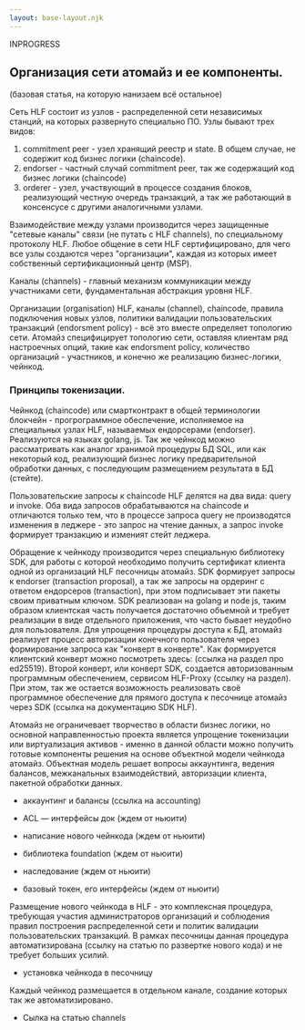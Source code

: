 ```yaml
---
layout: base-layout.njk
---
```

INPROGRESS

## Организация сети атомайз и ее компоненты.

(базовая статья, на которую нанизаем всё остальное)

Сеть HLF состоит из узлов - распределенной сети независимых станций, на которых развернуто специально ПО. Узлы бывают трех видов:
1. commitment peer - узел хранящий реестр и state. В общем случае, не содержит код бизнес логики (chaincode).
2. endorser - частный случай commitment peer, так же содержащий код бизнес логики (chaincode)
3. orderer - узел, участвующий в процессе создания блоков, реализующий честную очередь транзакций, а так же работающий в консенсусе с другими аналогичными узлами.

Взаимодействие между узлами производится через защищенные "сетевые каналы" связи (не путать с HLF channels), по специальному протоколу HLF. Любое общение в сети HLF сертифицировано, для чего все узлы создаются через "организации", каждая из которых имеет собственный сертификационный центр (MSP).

Каналы (channels) - главный механизм коммуникации между участниками сети, фундаментальная абстракция уровня HLF.

Организации (organisation) HLF, каналы (channel), chaincode, правила подключения новых узлов, политики валидации пользовательских транзакций (endorsment policy) - всё это вместе определяет топологию сети. Атомайз специфицирует топологию сети, оставляя клиентам ряд настроечных опций, такие как endorsment policy,  количество организаций - участников, и конечно же реализацию бизнес-логики, чейнкод.

### Принципы токенизации.

Чейнкод (chaincode) или смартконтракт в общей терминологии блокчейн - прогрограммное обеспечение, исполняемое на специальных узлах HLF, называемых ендорсерами (endorser).  Реализуются на языках golang, js. Так же чейнкод можно рассматривать как аналог хранимой процедуры БД SQL, или как некоторый код, реализующий бизнес логику предварительной обработки данных, с последующим  размещением результата в БД (стейте).

Пользовательские запросы к chaincode HLF делятся на два вида: query и invoke. Оба вида запросов обрабатываются на chaincode и отличаются только тем, что в процессе запроса query не производятся изменения в леджере - это запрос на чтение данных, а запрос invoke формирует транзакцию и изменият стейт леджера.

Обращение к чейнкоду производится через специальную библиотеку SDK, для работы с которой необходимо получить сертификат клиента одной из организаций HLF песочницы атомайз. SDK формирует запросы к endorser (transaction proposal), а так же запросы на ордеринг с ответом ендорсеров (transaction), при этом подписывает эти пакеты своим приватным ключом.  SDK реализован на golang и node js, таким образом клиентская часть получается достаточно объемной и требует реализации в виде отдельного приложения, что часто бывает неудобно для пользователя. Для упрощения процедуры доступа к БД, атомайз реализует процесс авторизации конечного пользователя через формирование запроса как "конверт в конверте". Как формируется клиентский конверт можно посмотреть здесь: (ссылка на раздел про ed25519).  Второй конверт, или конверт SDK, создается авторизованным программным обеспечением, сервисом HLF-Proxy (ссылку на раздел). При этом, так же остается возможность реализовать своё программное обеспечение для прямого доступа к песочнице атомайз через SDK (ссылка на документацию SDK HLF).

Атомайз не ограничевает творчество в области бизнес логики, но основной направленностью проекта является упрощение токенизации или виртуализация активов - именно в данной области можно получить готовые компоненты решения на основе объектной модели чейнкода атомайз. Объектная модель решает вопросы аккаунтинга, ведения балансов, межканальных взаимодействий, авторизации клиента, пакетной обработки данных.

- аккаунтинг и балансы (ссылка на accounting)

- ACL
— интерфейсы док (ждем от ньюити)

- написание нового чейнкода (ждем от ньюити)
- библиотека foundation (ждем от ньюити)
- наследование (ждем от ньюити)
- базовый токен, его интерфейсы (ждем от ньюити)

Размещение нового чейнкода в HLF - это комплексная процедура, требующая участия администраторов организаций и соблюдения правил построения распределенной сети и политик валидации пользовательских транзакций. В рамках песочницы данная процедура автоматизирована (ссылку на статью по развертке нового кода) и не требует больших усилий.

- установка чейнкода в песочницу

Каждый чейнкод размещается в отдельном канале, создание которых так же автоматизировано.
- Сылка на статью channels
